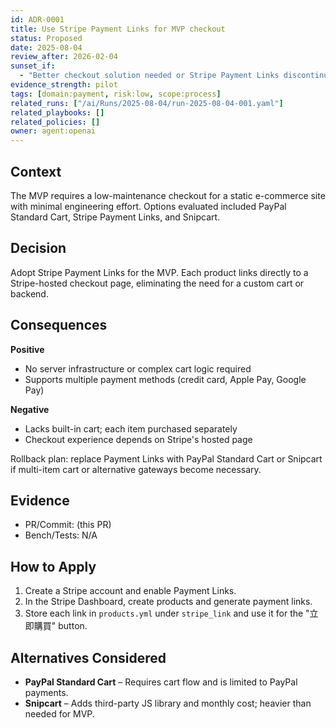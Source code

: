 ```yaml
---
id: ADR-0001
title: Use Stripe Payment Links for MVP checkout
status: Proposed
date: 2025-08-04
review_after: 2026-02-04
sunset_if:
  - "Better checkout solution needed or Stripe Payment Links discontinued"
evidence_strength: pilot
tags: [domain:payment, risk:low, scope:process]
related_runs: ["/ai/Runs/2025-08-04/run-2025-08-04-001.yaml"]
related_playbooks: []
related_policies: []
owner: agent:openai
---
```


## Context
The MVP requires a low-maintenance checkout for a static e-commerce site with minimal engineering effort. Options evaluated included PayPal Standard Cart, Stripe Payment Links, and Snipcart.

## Decision
Adopt Stripe Payment Links for the MVP. Each product links directly to a Stripe-hosted checkout page, eliminating the need for a custom cart or backend.

## Consequences
**Positive**
- No server infrastructure or complex cart logic required
- Supports multiple payment methods (credit card, Apple Pay, Google Pay)

**Negative**
- Lacks built-in cart; each item purchased separately
- Checkout experience depends on Stripe's hosted page

Rollback plan: replace Payment Links with PayPal Standard Cart or Snipcart if multi-item cart or alternative gateways become necessary.

## Evidence
- PR/Commit: (this PR)
- Bench/Tests: N/A

## How to Apply
1. Create a Stripe account and enable Payment Links.
2. In the Stripe Dashboard, create products and generate payment links.
3. Store each link in `products.yml` under `stripe_link` and use it for the "立即購買" button.

## Alternatives Considered
- **PayPal Standard Cart** – Requires cart flow and is limited to PayPal payments.
- **Snipcart** – Adds third-party JS library and monthly cost; heavier than needed for MVP.

